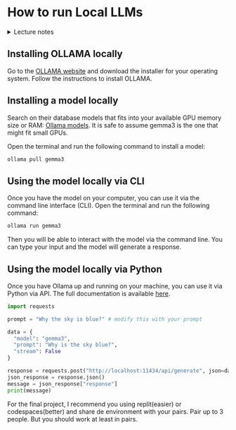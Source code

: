 # How to run Local LLMs

<details>
<summary>Lecture notes</summary>

- Running LLMs locally
- Installing OLLAMA locally
- Installing a model locally
- Using the model locally via CLI
- Using the model locally via Python

</details>

## Installing OLLAMA locally

Go to the [OLLAMA website](https://ollama.com/) and download the installer for your operating system. Follow the instructions to install OLLAMA.

## Installing a model locally

Search on their database models that fits into your available GPU memory size or RAM: [Ollama models](https://ollama.com/models). It is safe to assume gemma3 is the one that might fit small GPUs.

Open the terminal and run the following command to install a model:

``` bash
ollama pull gemma3
```

## Using the model locally via CLI

Once you have the model on your computer, you can use it via the command line interface (CLI). Open the terminal and run the following command:

``` bash
ollama run gemma3
```

Then you will be able to interact with the model via the command line. You can type your input and the model will generate a response.

## Using the model locally via Python

Once you have Ollama up and running on your machine, you can use it via Python via API. The full documentation is available [here](https://ollama.com/docs/api).

``` python
import requests

prompt = "Why the sky is blue?" # modify this with your prompt

data = {
  "model": "gemma3",
  "prompt": "Why is the sky blue?",
  "stream": False
}

response = requests.post("http://localhost:11434/api/generate", json=data)
json_response = response.json()
message = json_response["response"]
print(message)
```

For the final project, I recommend you using replit(easier) or codespaces(better) and share de environment with your pairs. Pair up to 3 people. But you should work at least in pairs.
